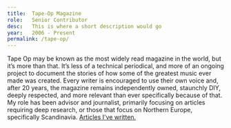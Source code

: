 ```yaml
---
title:  Tape-Op Magazine
role:   Senior Contributor
desc:   This is where a short description would go
year:   2006 - Present
permalink: /tape-op/
---
```

Tape Op may be known as the most widely read magazine in the world, but it’s more than that. It’s less of a technical periodical, and more of an ongoing project to document the stories of how some of the greatest music ever made was created. Every writer is encouraged to use their own voice and, after 20 years, the magazine remains independently owned, staunchly DIY, deeply respected, and more relevant than ever specifically because of that. My role has been advisor and journalist, primarily focusing on articles requiring deep research, or those that focus on Northern Europe, specifically Scandinavia. [Articles I've written.](http://tapeop.com/articles/by/alex-maiolo)
